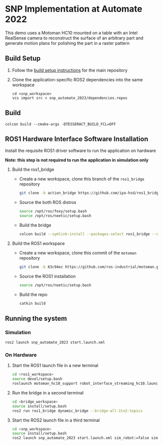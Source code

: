 # SNP Implementation at Automate 2022

This demo uses a Motoman HC10 mounted on a table with an Intel RealSense camera to reconstruct the surface of an arbitrary part and generate motion plans for polishing the part in a raster pattern

## Build Setup

1. Follow the [build setup instructions](https://github.com/ros-industrial-consortium/scan_n_plan_workshop#build-setup) for the main repository

1. Clone the application-specific ROS2 dependencies into the same workspace
    ```
    cd <snp_workspace>
    vcs import src < snp_automate_2023/dependencies.repos
    ```

## Build

```
colcon build --cmake-args -DTESSERACT_BUILD_FCL=OFF
```

## ROS1 Hardware Interface Software Installation

Install the requisite ROS1 driver software to run the application on hardware

**Note: this step is not required to run the application in simulation only**

1. Build the ros1_bridge
    - Create a new workspace, clone this branch of the `ros1_bridge` repository
      ```bash
      git clone -b action_bridge https://github.com/ipa-hsd/ros1_bridge.git
      ```
    - Source the both ROS distros
      ```bash
      source /opt/ros/foxy/setup.bash
      source /opt/ros/noetic/setup.bash
      ```
    - Build the bridge
      ```bash
      colcon build --symlink-install --packages-select ros1_bridge --cmake-force-configure
      ```

1. Build the ROS1 workspace
    - Create a new workspace, clone this commit of the `motoman` repository
      ```bash
      git clone -b 63c94ec https://github.com/ros-industrial/motoman.git
      ```
    - Source the ROS1 installation
      ```bash
      source /opt/ros/noetic/setup.bash
      ```
    - Build the repo
      ```bash
      catkin build
      ```

## Running the system
### Simulation
```bash
ros2 launch snp_automate_2023 start.launch.xml
```

### On Hardware
1. Start the ROS1 launch file in a new terminal
    ```bash
    cd <ros1_workspace>
    source devel/setup.bash
    roslaunch motoman_hc10_support robot_interface_streaming_hc10.launch robot_ip:=192.168.1.31 controller:=yrc1000
    ```
1. Run the bridge in a second terminal
    ```bash
    cd <bridge_workspace>
    source install/setup.bash
    ros2 run ros1_bridge dynamic_bridge --bridge-all-1to2-topics
    ```
1. Start the ROS2 launch file in a third terminal
    ```bash
    cd <snp_workspace>
    source install/setup.bash
    ros2 launch snp_automate_2023 start.launch.xml sim_robot:=false sim_vision:=false
    ```
